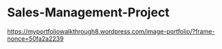 # Sales-Management-Project
https://myportfoliowalkthrough8.wordpress.com/image-portfolio/?frame-nonce=50fa2a2239
